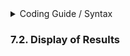 

<details>

<summary>Coding Guide / Syntax</summary>

7.1. [Scalars](../scalar/README.md)<br>

_7.2. Display of Results_<br>

7.3. [Vectors](../vector/README.md)<br>
7.4. [Matrices](../matrix/README.md)<br>
7.5. [Linear Algebra](../linear-algebra/README.md)<br>
7.6. [Tensors](../tensor/README.md)<br>
7.7. [FILE I/O](../file-io/README.md)<br>
7.8. [Debug Modes](../debug/README.md)<br>


</details>



### 7.2. Display of Results

